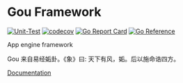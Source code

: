 # Gou Framework

[![Unit-Test](https://github.com/YaoApp/gou/actions/workflows/unit-test.yml/badge.svg)](https://github.com/YaoApp/gou/actions/workflows/unit-test.yml)
[![codecov](https://codecov.io/gh/YaoApp/gou/branch/main/graph/badge.svg?token=0Y9nhoBud9)](https://codecov.io/gh/YaoApp/gou)
[![Go Report Card](https://goreportcard.com/badge/github.com/yaoapp/gou)](https://goreportcard.com/report/github.com/yaoapp/gou)
[![Go Reference](https://pkg.go.dev/badge/github.com/yaoapp/gou.svg)](https://pkg.go.dev/github.com/yaoapp/gou)

App engine framework

Gou 来自易经姤卦。《象》曰: 天下有风，姤。后以施命诰四方。

[Documentation](https://yaoapps.com/docs)
